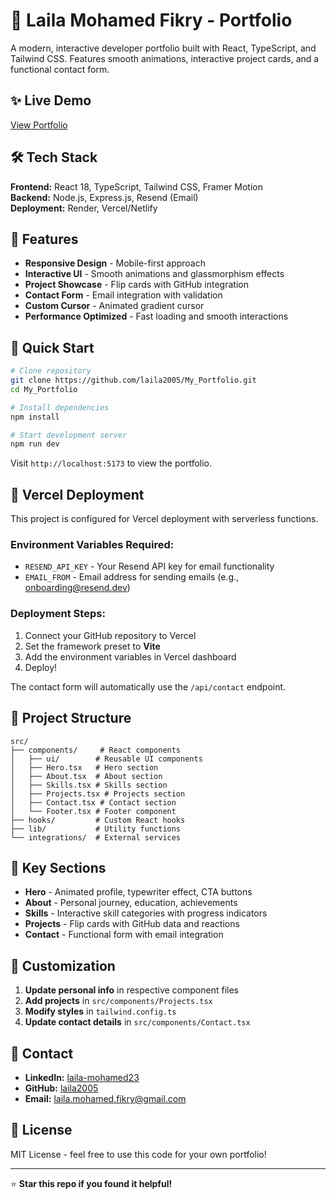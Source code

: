 # 🚀 Laila Mohamed Fikry - Portfolio

A modern, interactive developer portfolio built with React, TypeScript, and Tailwind CSS. Features smooth animations, interactive project cards, and a functional contact form.

## ✨ Live Demo
[View Portfolio](https://laila-portfolio.vercel.app)

## 🛠️ Tech Stack

**Frontend:** React 18, TypeScript, Tailwind CSS, Framer Motion  
**Backend:** Node.js, Express.js, Resend (Email)  
**Deployment:** Render, Vercel/Netlify

## 🎯 Features

- **Responsive Design** - Mobile-first approach
- **Interactive UI** - Smooth animations and glassmorphism effects
- **Project Showcase** - Flip cards with GitHub integration
- **Contact Form** - Email integration with validation
- **Custom Cursor** - Animated gradient cursor
- **Performance Optimized** - Fast loading and smooth interactions

## 🚀 Quick Start

```bash
# Clone repository
git clone https://github.com/laila2005/My_Portfolio.git
cd My_Portfolio

# Install dependencies
npm install

# Start development server
npm run dev
```

Visit `http://localhost:5173` to view the portfolio.

## 🚀 Vercel Deployment

This project is configured for Vercel deployment with serverless functions.

### Environment Variables Required:
- `RESEND_API_KEY` - Your Resend API key for email functionality
- `EMAIL_FROM` - Email address for sending emails (e.g., onboarding@resend.dev)

### Deployment Steps:
1. Connect your GitHub repository to Vercel
2. Set the framework preset to **Vite**
3. Add the environment variables in Vercel dashboard
4. Deploy!

The contact form will automatically use the `/api/contact` endpoint.

## 📁 Project Structure

```
src/
├── components/     # React components
│   ├── ui/        # Reusable UI components
│   ├── Hero.tsx   # Hero section
│   ├── About.tsx  # About section
│   ├── Skills.tsx # Skills section
│   ├── Projects.tsx # Projects section
│   ├── Contact.tsx # Contact section
│   └── Footer.tsx # Footer component
├── hooks/         # Custom React hooks
├── lib/           # Utility functions
└── integrations/  # External services
```

## 🎨 Key Sections

- **Hero** - Animated profile, typewriter effect, CTA buttons
- **About** - Personal journey, education, achievements
- **Skills** - Interactive skill categories with progress indicators
- **Projects** - Flip cards with GitHub data and reactions
- **Contact** - Functional form with email integration

## 🔧 Customization

1. **Update personal info** in respective component files
2. **Add projects** in `src/components/Projects.tsx`
3. **Modify styles** in `tailwind.config.ts`
4. **Update contact details** in `src/components/Contact.tsx`

## 📧 Contact

- **LinkedIn:** [laila-mohamed23](https://www.linkedin.com/in/laila-mohamed23/)
- **GitHub:** [laila2005](https://github.com/laila2005)
- **Email:** laila.mohamed.fikry@gmail.com

## 📄 License

MIT License - feel free to use this code for your own portfolio!

---

⭐ **Star this repo if you found it helpful!**
